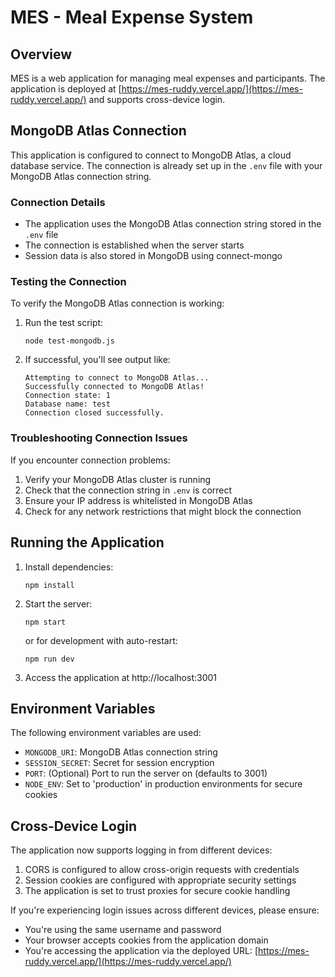 # MES - Meal Expense System

## Overview
MES is a web application for managing meal expenses and participants. The application is deployed at [https://mes-ruddy.vercel.app/](https://mes-ruddy.vercel.app/) and supports cross-device login.

## MongoDB Atlas Connection

This application is configured to connect to MongoDB Atlas, a cloud database service. The connection is already set up in the `.env` file with your MongoDB Atlas connection string.

### Connection Details

- The application uses the MongoDB Atlas connection string stored in the `.env` file
- The connection is established when the server starts
- Session data is also stored in MongoDB using connect-mongo

### Testing the Connection

To verify the MongoDB Atlas connection is working:

1. Run the test script:
   ```
   node test-mongodb.js
   ```

2. If successful, you'll see output like:
   ```
   Attempting to connect to MongoDB Atlas...
   Successfully connected to MongoDB Atlas!
   Connection state: 1
   Database name: test
   Connection closed successfully.
   ```

### Troubleshooting Connection Issues

If you encounter connection problems:

1. Verify your MongoDB Atlas cluster is running
2. Check that the connection string in `.env` is correct
3. Ensure your IP address is whitelisted in MongoDB Atlas
4. Check for any network restrictions that might block the connection

## Running the Application

1. Install dependencies:
   ```
   npm install
   ```

2. Start the server:
   ```
   npm start
   ```
   or for development with auto-restart:
   ```
   npm run dev
   ```

3. Access the application at http://localhost:3001

## Environment Variables

The following environment variables are used:

- `MONGODB_URI`: MongoDB Atlas connection string
- `SESSION_SECRET`: Secret for session encryption
- `PORT`: (Optional) Port to run the server on (defaults to 3001)
- `NODE_ENV`: Set to 'production' in production environments for secure cookies

## Cross-Device Login

The application now supports logging in from different devices:

1. CORS is configured to allow cross-origin requests with credentials
2. Session cookies are configured with appropriate security settings
3. The application is set to trust proxies for secure cookie handling

If you're experiencing login issues across different devices, please ensure:

- You're using the same username and password
- Your browser accepts cookies from the application domain
- You're accessing the application via the deployed URL: [https://mes-ruddy.vercel.app/](https://mes-ruddy.vercel.app/)